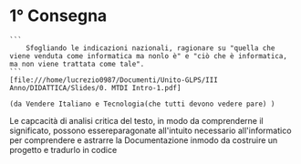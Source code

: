 # 1° Consegna
    ```
        Sfogliando le indicazioni nazionali, ragionare su "quella che viene venduta come informatica ma nonlo è" e "ciò che è informatica, ma non viene trattata come tale".
    ```
    [file:///home/lucrezio0987/Documenti/Unito-GLPS/III Anno/DIDATTICA/Slides/0. MTDI Intro-1.pdf]

    (da Vendere Italiano e Tecnologia(che tutti devono vedere pare) )

Le capcacità di analisi critica del testo, in modo da comprenderne il significato, possono essereparagonate all'intuito necessario all'informatico per comprendere e astrarre la Documentazione inmodo da costruire un progetto e tradurlo in codice
